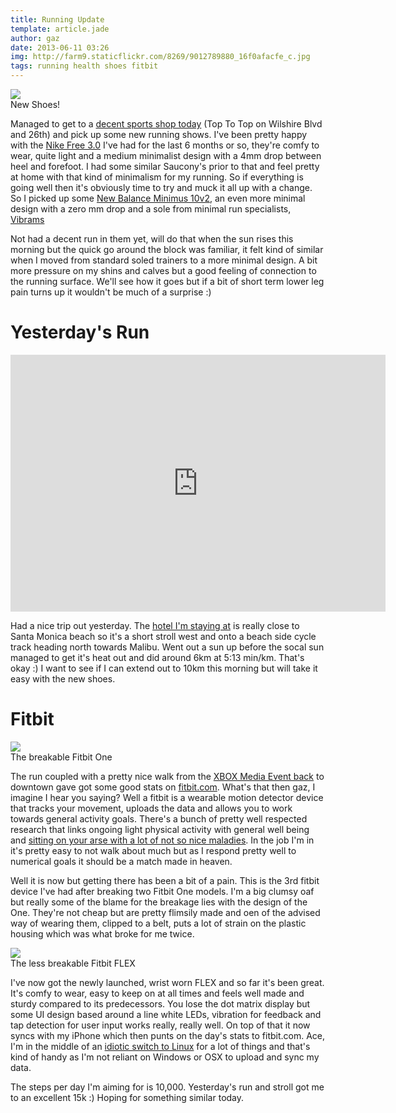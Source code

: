 ```yaml
---
title: Running Update
template: article.jade
author: gaz
date: 2013-06-11 03:26
img: http://farm9.staticflickr.com/8269/9012789880_16f0afacfe_c.jpg
tags: running health shoes fitbit
---
```

[golinux]: http://zeropager.com/misc/2013-06-09-switching-os.html
[hotel]: http://www.loewshotels.com/Santa-Monica-Beach-Hotel
[oldshoes]: http://store.nike.com/us/en_us/pd/free-3-running-shoe/pid-688855/pgid-688853
[newshoes]: http://www.newbalance.co.uk/Minimus-10V2/WR10-V2,en_GB,pd.html
[vibrams]: http://www.vibramfivefingers.com/index.htm
[shoeshop]: http://www.toptotop.com/
[xboxevent]: http://www.zeropager.com/misc/2013-06-10-picse3.html
[fitbit]: http://www.fitbit.com
[sitting-bad]: http://www2.le.ac.uk/offices/press/press-releases/2013/february/sitting-less-and-moving-about-more-could-be-more-important-than-vigorous-exercise-to-reduce-your-risk-of-type-2-diabetes

<div class='middle'>
<img src='http://farm9.staticflickr.com/8269/9012789880_16f0afacfe_c.jpg'>
<div> New Shoes! </div>
</div>

Managed to get to a [decent sports shop today][shoeshop] (Top To Top on Wilshire Blvd and 26th) and pick up some new running shows. I've been pretty happy with the [Nike Free 3.0][oldshoes] I've had for the last 6 months or so, they're comfy to wear, quite light and a medium minimalist design with a 4mm drop between heel and forefoot. I had some similar Saucony's prior to that and feel pretty at home with that kind of minimalism for my running. So if everything is going well then it's obviously time to try and muck it all up with a change. So I picked up some [New Balance Minimus 10v2][newshoes], an even more minimal design with a zero mm drop and a sole from minimal run specialists, [Vibrams][vibrams]

Not had a decent run in them yet, will do that when the sun rises this morning but the quick go around the block was familiar, it felt kind of similar when I moved from standard soled trainers to a more minimal design. A bit more pressure on my shins and calves but a good feeling of connection to the running surface. We'll see how it goes but if a bit of short term lower leg pain turns up it wouldn't be much of a surprise :)

# Yesterday's Run

<iframe height='411' width='600' frameborder='0' allowtransparency='true' scrolling='no' src='http://app.strava.com/activities/59480766/embed/6e0e0b96d4accf9ee39758ced2314d1b071afaaf'></iframe>

Had a nice trip out yesterday. The [hotel I'm staying at][hotel] is really close to Santa Monica beach so it's a short stroll west and onto a beach side cycle track heading north towards Malibu. Went out a sun up before the socal sun managed to get it's heat out and did around 6km at 5:13 min/km. That's okay :) I want to see if I can extend out to 10km this morning but will take it easy with the new shoes.

# Fitbit

<div class='middle'>
<img src='/misc/img/fitbit-one.jpg'>
<div> The breakable Fitbit One</div>
</div>

The run coupled with a pretty nice walk from the [XBOX Media Event back][xboxevent] to downtown gave got some good stats on [fitbit.com][fitbit]. What's that then gaz, I imagine I hear you saying? Well a fitbit is a wearable motion detector device that tracks your movement, uploads the data and allows you to work towards general activity goals. There's a bunch of pretty well respected research that links ongoing light physical activity with general well being and [sitting on your arse with a lot of not so nice maladies][sitting-bad]. In the job I'm in it's pretty easy to not walk about much but as I respond pretty well to numerical goals it should be a match made in heaven.

Well it is now but getting there has been a bit of a pain. This is the 3rd fitbit device I've had after breaking two Fitbit One models. I'm a big clumsy oaf but really some of the blame for the breakage lies with the design of the One. They're not cheap but are pretty flimsily made and oen of the advised way of wearing them, clipped to a belt, puts a lot of strain on the plastic housing which was what broke for me twice.

<div class='middle'>
<img src='/misc/img/fitbit-flex.jpg'>
<div> The less breakable Fitbit FLEX</div>
</div>

I've now got the newly launched, wrist worn FLEX and so far it's been great. It's comfy to wear, easy to keep on at all times and feels well made and sturdy compared to its predecessors. You lose the dot matrix display but some UI design based around a line white LEDs, vibration for feedback and tap detection for user input works really, really well. On top of that it now syncs with my iPhone which then punts on the day's stats to fitbit.com. Ace, I'm in the middle of an [idiotic switch to Linux][golinux] for a lot of things and that's kind of handy as I'm not reliant on Windows or OSX to upload and sync my data.

The steps per day I'm aiming for is 10,000. Yesterday's run and stroll got me to an excellent 15k :) Hoping for something similar today.
